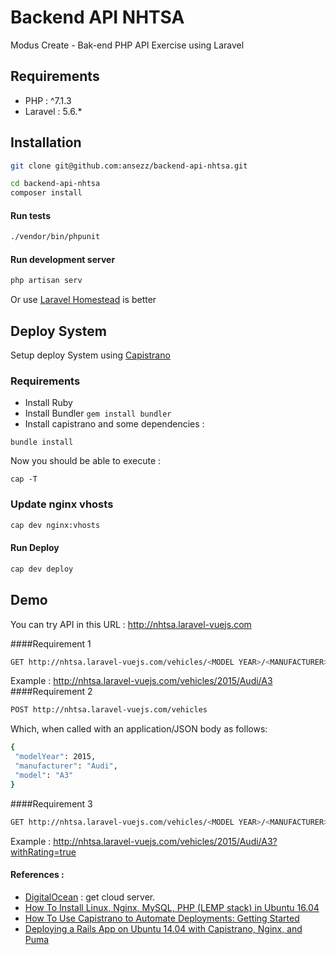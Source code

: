 # Backend API NHTSA
Modus Create - Bak-end PHP API Exercise using Laravel

## Requirements
* PHP     : ^7.1.3
* Laravel : 5.6.*

## Installation

```bash
git clone git@github.com:ansezz/backend-api-nhtsa.git
```

```bash
cd backend-api-nhtsa
composer install
```
#### Run tests
```bash
./vendor/bin/phpunit
```

#### Run development server
```bash
php artisan serv
```
Or use [Laravel Homestead](https://laravel.com/docs/5.6/homestead) is better

## Deploy System
Setup deploy System using [Capistrano](http://capistranorb.com)

### Requirements

- Install Ruby
- Install Bundler `gem install bundler`
- Install capistrano and some dependencies :
```
bundle install
```
Now you should be able to execute :
```
cap -T
```
### Update nginx vhosts
```bash
cap dev nginx:vhosts  
```
#### Run Deploy
```bash
cap dev deploy
```

## Demo 
You can try API in this URL : http://nhtsa.laravel-vuejs.com

####Requirement 1
```bash
GET http://nhtsa.laravel-vuejs.com/vehicles/<MODEL YEAR>/<MANUFACTURER>/<MODEL>/
```
Example : http://nhtsa.laravel-vuejs.com/vehicles/2015/Audi/A3
####Requirement 2
```bash
POST http://nhtsa.laravel-vuejs.com/vehicles
```
Which, when called with an application/JSON body as follows:
```bash
{
 "modelYear": 2015,
 "manufacturer": "Audi",
 "model": "A3"
}
```

####Requirement 3
```bash
GET http://nhtsa.laravel-vuejs.com/vehicles/<MODEL YEAR>/<MANUFACTURER>/<MODEL>?withRating=true
```
Example : http://nhtsa.laravel-vuejs.com/vehicles/2015/Audi/A3?withRating=true


#### References : 
* [DigitalOcean](https://m.do.co/c/bb2d64a88148) : get cloud server.
* [How To Install Linux, Nginx, MySQL, PHP (LEMP stack) in Ubuntu 16.04](https://www.digitalocean.com/community/tutorials/how-to-install-linux-nginx-mysql-php-lemp-stack-in-ubuntu-16-04/)
* [ How To Use Capistrano to Automate Deployments: Getting Started ](https://www.digitalocean.com/community/tutorials/how-to-use-capistrano-to-automate-deployments-getting-started)
* [ Deploying a Rails App on Ubuntu 14.04 with Capistrano, Nginx, and Puma](https://www.digitalocean.com/community/tutorials/deploying-a-rails-app-on-ubuntu-14-04-with-capistrano-nginx-and-puma)
